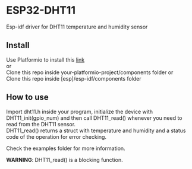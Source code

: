 # ESP32-DHT11
Esp-idf driver for DHT11 temperature and humidity sensor

## Install
Use Platformio to install this [link](https://platformio.org/lib/show/5817/ESP32-DHT11)<br/>
or <br/>
Clone this repo inside your-platformio-project/components folder
or <br/>
Clone this repo inside [esp]/esp-idf/components folder

## How to use
Import dht11.h inside your program, initialize the device with DHT11_init(gpio_num) and then call DHT11_read() whenever you need to read from the DHT11 sensor.<br/>
DHT11_read() returns a struct with temperature and humidity and a status code of the operation for error checking.<br/>

Check the examples folder for more information.

<b>WARNING</b>: DHT11_read() is a blocking function.
